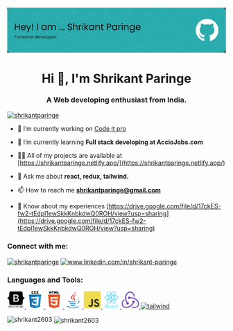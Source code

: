 ![Header](./banner.jpg)
<h1 align="center">Hi 👋, I'm Shrikant Paringe</h1>
<h3 align="center">A Web developing enthusiast from India.</h3>

<!-- <img align="right" alt="Coding" width="400" src="https://miro.medium.com/v2/resize:fit:4800/1*i8-u-V8LTTbQwTeUwLI_BQ.gif" > -->

<p align="left"> <a href="https://twitter.com/shrikantparinge" target="blank"><img src="https://img.shields.io/twitter/follow/shrikantparinge?logo=twitter&style=for-the-badge" alt="shrikantparinge" /></a> </p>

- 🔭 I’m currently working on [Code it pro](https://code-it-pro.netlify.app/)

- 🌱 I’m currently learning **Full stack developing at AccioJobs.com**

- 👨‍💻 All of my projects are available at [https://shrikantparinge.netlify.app/](https://shrikantparinge.netlify.app/)

- 💬 Ask me about **react, redux, tailwind.**

- 📫 How to reach me **shrikantparinge@gmail.com**

- 📄 Know about my experiences [https://drive.google.com/file/d/17ckES-fw2-tEdpl1ewSkkKnbkdwQ0ROH/view?usp=sharing](https://drive.google.com/file/d/17ckES-fw2-tEdpl1ewSkkKnbkdwQ0ROH/view?usp=sharing)

<h3 align="left">Connect with me:</h3>
<p align="left">
<a href="https://twitter.com/shrikantparinge" target="blank"><img align="center" src="https://raw.githubusercontent.com/rahuldkjain/github-profile-readme-generator/master/src/images/icons/Social/twitter.svg" alt="shrikantparinge" height="30" width="40" /></a>
<a href="https://linkedin.com/in/www.linkedin.com/in/shrikant-paringe" target="blank"><img align="center" src="https://raw.githubusercontent.com/rahuldkjain/github-profile-readme-generator/master/src/images/icons/Social/linked-in-alt.svg" alt="www.linkedin.com/in/shrikant-paringe" height="30" width="40" /></a>
</p>

<h3 align="left">Languages and Tools:</h3>
<p align="left"> <a href="https://getbootstrap.com" target="_blank" rel="noreferrer"> <img src="https://raw.githubusercontent.com/devicons/devicon/master/icons/bootstrap/bootstrap-plain-wordmark.svg" alt="bootstrap" width="40" height="40"/> </a> <a href="https://www.w3schools.com/css/" target="_blank" rel="noreferrer"> <img src="https://raw.githubusercontent.com/devicons/devicon/master/icons/css3/css3-original-wordmark.svg" alt="css3" width="40" height="40"/> </a> <a href="https://www.w3.org/html/" target="_blank" rel="noreferrer"> <img src="https://raw.githubusercontent.com/devicons/devicon/master/icons/html5/html5-original-wordmark.svg" alt="html5" width="40" height="40"/> </a> <a href="https://www.java.com" target="_blank" rel="noreferrer"> <img src="https://raw.githubusercontent.com/devicons/devicon/master/icons/java/java-original.svg" alt="java" width="40" height="40"/> </a> <a href="https://developer.mozilla.org/en-US/docs/Web/JavaScript" target="_blank" rel="noreferrer"> <img src="https://raw.githubusercontent.com/devicons/devicon/master/icons/javascript/javascript-original.svg" alt="javascript" width="40" height="40"/> </a> <a href="https://reactjs.org/" target="_blank" rel="noreferrer"> <img src="https://raw.githubusercontent.com/devicons/devicon/master/icons/react/react-original-wordmark.svg" alt="react" width="40" height="40"/> </a> <a href="https://redux.js.org" target="_blank" rel="noreferrer"> <img src="https://raw.githubusercontent.com/devicons/devicon/master/icons/redux/redux-original.svg" alt="redux" width="40" height="40"/> </a> <a href="https://tailwindcss.com/" target="_blank" rel="noreferrer"> <img src="https://www.vectorlogo.zone/logos/tailwindcss/tailwindcss-icon.svg" alt="tailwind" width="40" height="40"/> </a> </p>

<p><img align="left" src="https://github-readme-stats.vercel.app/api/top-langs?username=shrikant2603&show_icons=true&locale=en&layout=compact" alt="shrikant2603" /></p>

<p>&nbsp;<img align="center" src="https://github-readme-stats.vercel.app/api?username=shrikant2603&show_icons=true&locale=en" alt="shrikant2603" /></p>
